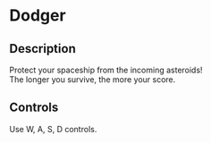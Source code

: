 # Dodger

## Description
Protect your spaceship from the incoming asteroids!  
The longer you survive, the more your score.

## Controls
Use W, A, S, D controls.